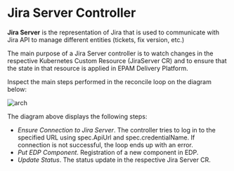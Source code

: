# Jira Server Controller

**Jira Server** is the representation of Jira that is used to communicate with Jira API to manage different entities 
(tickets, fix version, etc.)

The main purpose of a Jira Server controller is to watch changes in the respective Kubernetes Custom Resource (JiraServer CR)
 and to ensure that the state in that resource is applied in EPAM Delivery Platform.
 
Inspect the main steps performed in the reconcile loop on the diagram below:

![arch](http://www.plantuml.com/plantuml/proxy?src=https://raw.githubusercontent.com/epmd-edp/codebase-operator/master/documentation/puml/jira_server_chain.puml&raw=true)

The diagram above displays the following steps:

- *Ensure Connection to Jira Server*. The controller tries to log in to the specified URL using spec.ApiUrl and spec.credentialName. 
If connection is not successful, the loop ends up with an error. 
- *Put EDP Component*. Registration of a new component in EDP.
- *Update Status*. The status update in the respective Jira Server CR.